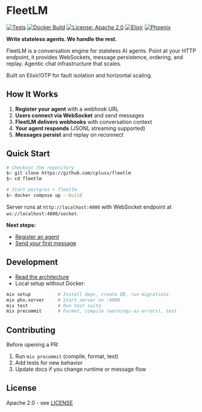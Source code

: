 # FleetLM

[![Tests](https://github.com/cpluss/fleetlm/actions/workflows/test.yml/badge.svg)](https://github.com/cpluss/fleetlm/actions/workflows/test.yml)
[![Docker Build](https://github.com/cpluss/fleetlm/actions/workflows/docker-build.yml/badge.svg)](https://github.com/cpluss/fleetlm/actions/workflows/docker-build.yml)
[![License: Apache 2.0](https://img.shields.io/badge/License-Apache%202.0-blue.svg)](https://opensource.org/licenses/Apache-2.0)
[![Elixir](https://img.shields.io/badge/Elixir-1.15.7-purple.svg)](https://elixir-lang.org/)
[![Phoenix](https://img.shields.io/badge/Phoenix-1.8.1-red.svg)](https://phoenixframework.org/)


**Write stateless agents. We handle the rest.**

FleetLM is a conversation engine for stateless AI agents. Point at your HTTP endpoint, it provides WebSockets, message persistence, ordering, and replay. Agentic chat infrastructure that scales.

Built on Elixir/OTP for fault isolation and horizontal scaling.

## How It Works

1. **Register your agent** with a webhook URL
2. **Users connect via WebSocket** and send messages
3. **FleetLM delivers webhooks** with conversation context
4. **Your agent responds** (JSONL streaming supported)
5. **Messages persist** and replay on reconnect

## Quick Start

```bash
# Checkout the repository
$> git clone https://github.com/cpluss/fleetlm
$> cd fleetlm

# Start postgres + fleetlm
$> docker compose up --build
```

Server runs at `http://localhost:4000` with WebSocket endpoint at `ws://localhost:4000/socket`.

**Next steps:**
- [Register an agent](docs/quickstart.md#2-register-an-agent)
- [Send your first message](docs/quickstart.md#4-send-a-message)

## Development

- [Read the architecture](docs/architecture.md)
- Local setup without Docker:

```bash
mix setup          # Install deps, create DB, run migrations
mix phx.server     # Start server on :4000
mix test           # Run test suite
mix precommit      # Format, compile (warnings-as-errors), test
```

## Contributing

Before opening a PR:

1. Run `mix precommit` (compile, format, test)
2. Add tests for new behavior
3. Update docs if you change runtime or message flow

## License

Apache 2.0 - see [LICENSE](LICENSE)

